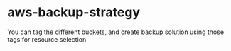 # aws-backup-strategy
You can tag the different buckets, and create backup solution using those tags for resource selection
